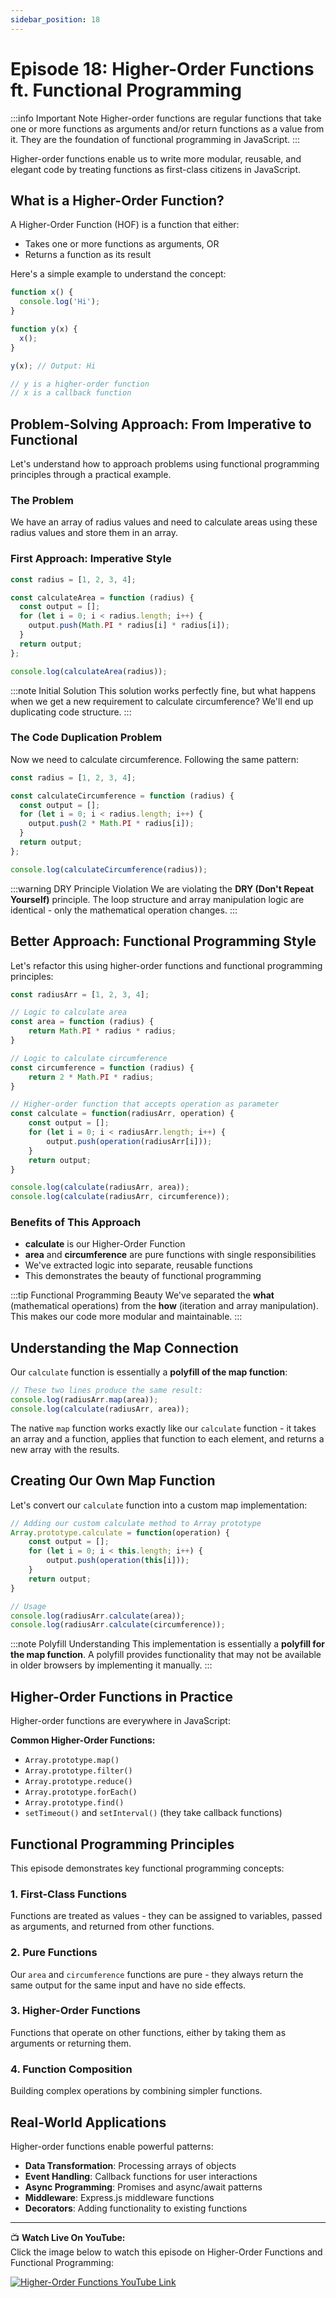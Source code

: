 ```yaml
---
sidebar_position: 18
---
```


# Episode 18: Higher-Order Functions ft. Functional Programming

:::info Important Note
Higher-order functions are regular functions that take one or more functions as arguments and/or return functions as a value from it. They are the foundation of functional programming in JavaScript.
:::

Higher-order functions enable us to write more modular, reusable, and elegant code by treating functions as first-class citizens in JavaScript.

## What is a Higher-Order Function?

A Higher-Order Function (HOF) is a function that either:
- Takes one or more functions as arguments, OR
- Returns a function as its result

Here's a simple example to understand the concept:

```javascript
function x() {
  console.log('Hi');
}

function y(x) {
  x();
}

y(x); // Output: Hi

// y is a higher-order function
// x is a callback function
```

## Problem-Solving Approach: From Imperative to Functional

Let's understand how to approach problems using functional programming principles through a practical example.

### The Problem
We have an array of radius values and need to calculate areas using these radius values and store them in an array.

### First Approach: Imperative Style

```javascript
const radius = [1, 2, 3, 4];

const calculateArea = function (radius) {
  const output = [];
  for (let i = 0; i < radius.length; i++) {
    output.push(Math.PI * radius[i] * radius[i]);
  }
  return output;
};

console.log(calculateArea(radius));
```

:::note Initial Solution
This solution works perfectly fine, but what happens when we get a new requirement to calculate circumference? We'll end up duplicating code structure.
:::

### The Code Duplication Problem

Now we need to calculate circumference. Following the same pattern:

```javascript
const radius = [1, 2, 3, 4];

const calculateCircumference = function (radius) {
  const output = [];
  for (let i = 0; i < radius.length; i++) {
    output.push(2 * Math.PI * radius[i]);
  }
  return output;
};

console.log(calculateCircumference(radius));
```

:::warning DRY Principle Violation
We are violating the **DRY (Don't Repeat Yourself)** principle. The loop structure and array manipulation logic are identical - only the mathematical operation changes.
:::

## Better Approach: Functional Programming Style

Let's refactor this using higher-order functions and functional programming principles:

```javascript
const radiusArr = [1, 2, 3, 4];

// Logic to calculate area
const area = function (radius) {
    return Math.PI * radius * radius;
}

// Logic to calculate circumference
const circumference = function (radius) {
    return 2 * Math.PI * radius;
}

// Higher-order function that accepts operation as parameter
const calculate = function(radiusArr, operation) {
    const output = [];
    for (let i = 0; i < radiusArr.length; i++) {
        output.push(operation(radiusArr[i]));
    }
    return output;
}

console.log(calculate(radiusArr, area));
console.log(calculate(radiusArr, circumference));
```

### Benefits of This Approach

- **calculate** is our Higher-Order Function
- **area** and **circumference** are pure functions with single responsibilities
- We've extracted logic into separate, reusable functions
- This demonstrates the beauty of functional programming

:::tip Functional Programming Beauty
We've separated the **what** (mathematical operations) from the **how** (iteration and array manipulation). This makes our code more modular and maintainable.
:::

## Understanding the Map Connection

Our `calculate` function is essentially a **polyfill of the map function**:

```javascript
// These two lines produce the same result:
console.log(radiusArr.map(area));
console.log(calculate(radiusArr, area));
```

The native `map` function works exactly like our `calculate` function - it takes an array and a function, applies that function to each element, and returns a new array with the results.

## Creating Our Own Map Function

Let's convert our `calculate` function into a custom map implementation:

```javascript
// Adding our custom calculate method to Array prototype
Array.prototype.calculate = function(operation) {
    const output = [];
    for (let i = 0; i < this.length; i++) {
        output.push(operation(this[i]));
    }
    return output;
}

// Usage
console.log(radiusArr.calculate(area));
console.log(radiusArr.calculate(circumference));
```

:::note Polyfill Understanding
This implementation is essentially a **polyfill for the map function**. A polyfill provides functionality that may not be available in older browsers by implementing it manually.
:::

## Higher-Order Functions in Practice

Higher-order functions are everywhere in JavaScript:

**Common Higher-Order Functions:**
- `Array.prototype.map()`
- `Array.prototype.filter()`
- `Array.prototype.reduce()`
- `Array.prototype.forEach()`
- `Array.prototype.find()`
- `setTimeout()` and `setInterval()` (they take callback functions)

## Functional Programming Principles

This episode demonstrates key functional programming concepts:

### 1. **First-Class Functions**
Functions are treated as values - they can be assigned to variables, passed as arguments, and returned from other functions.

### 2. **Pure Functions**
Our `area` and `circumference` functions are pure - they always return the same output for the same input and have no side effects.

### 3. **Higher-Order Functions**
Functions that operate on other functions, either by taking them as arguments or returning them.

### 4. **Function Composition**
Building complex operations by combining simpler functions.

## Real-World Applications

Higher-order functions enable powerful patterns:

- **Data Transformation**: Processing arrays of objects
- **Event Handling**: Callback functions for user interactions
- **Async Programming**: Promises and async/await patterns
- **Middleware**: Express.js middleware functions
- **Decorators**: Adding functionality to existing functions

---

📺 **Watch Live On YouTube:**  
Click the image below to watch this episode on Higher-Order Functions and Functional Programming:

[![Higher-Order Functions YouTube Link](https://img.youtube.com/vi/HkWxvB1RJq0/0.jpg)](https://www.youtube.com/watch?v=HkWxvB1RJq0&ab_channel=AkshaySaini)